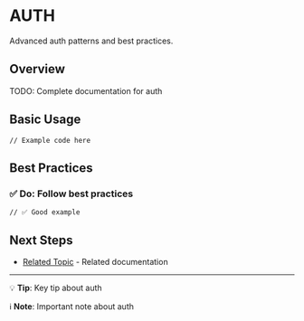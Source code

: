 # AUTH

Advanced auth patterns and best practices.

## Overview

TODO: Complete documentation for auth

## Basic Usage

```tsx
// Example code here
```

## Best Practices

### ✅ Do: Follow best practices

```tsx
// ✅ Good example
```

## Next Steps

- [Related Topic](/docs/advanced/related.md) - Related documentation

---

💡 **Tip**: Key tip about auth

ℹ️ **Note**: Important note about auth
